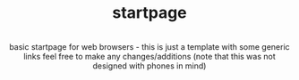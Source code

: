 <div align='center'>
    <h1>startpage</h1>
    <br>
</div>

<div align='center'>basic startpage for web browsers - this is just a template with some generic links feel free to make any changes/additions (note that this was not designed with phones in mind)</div>
